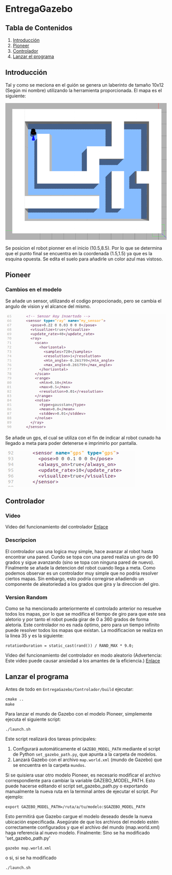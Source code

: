 # EntregaGazebo
## Tabla de Contenidos
1. [Introducción](#Introduccion)
2. [Pioneer](#Pioneer)
3. [Controlador](#Controlador)
4. [Lanzar el programa](#i4)
## Introducción <a name="Introduccion"></a>
Tal y como se meciona en el guión se genera un laberinto de tamaño 10x12 (Según mi nombre) utilizando la herramienta proporcionada. El mapa es el siguiente:

![Captura](images/mapa.png)

Se posicion el robot pionner en el inicio (10.5,8.5). Por lo que se determina que el punto final se encuentra en la coordenada (1.5,1.5) ya que es la esquina opuesta. Se edita el suelo para añadirle un color azul mas vistoso.

## Pioneer <a name="Pioneer"></a>

### Cambios en el modelo 

Se añade un sensor, utilizando el codigo propocionado, pero se cambia el angulo de vision y el alcance del mismo.  

![Captura](images/sensor_add.png)

Se añade un gps, el cual se utiliza con el fin de indicar al robot cunado ha llegado a meta para poder detenerse e imprimirlo por pantalla. 

![Captura](images/gps_add.png)

## Controlador <a name="Controlador"></a>
### Video
Video del funcionamiento del controlador
[Enlace](https://youtu.be/X8nPELdxMe0)
### Descripcion
El controlador usa una logica muy simple, hace avanzar al robot hasta encontrar una pared. Cundo se topa con una pared realiza un giro de 90 grados y sigue avanzando (sino se topa con ninguna pared de nuevo). Finalmente se añade la detencion del robot cuando llega a meta. Como podemos observar es un controlador muy simple que no podria resolver ciertos mapas. Sin embargo, esto podría corregirse añadiendo un componente de aleatoriedad a los grados que gira y la direccion del giro. 
### Version Random
Como se ha mencionado anteriormente el controlado anterior no resuelve todos los mapas, por lo que se modifica el tiempo de giro para que este sea aletorio y por tanto el robot pueda girar de 0 a 360 grados de forma aletoria. Este controlador no es nada óptimo, pero para un tiempo infinito puede resolver todos los mapas que existan. 
La modificacion se realiza en la linea 35 y es la siguiente:
<pre><code>rotationDuration = static_cast<double>(rand()) / RAND_MAX * 9.0;</code></pre>
Video del funcionamiento del controlador en modo aleatorio (Advertencia: Este video puede causar ansiedad a los amantes de la eficiencia.)
[Enlace](https://youtu.be/HKttFVv7WkM)
## Lanzar el programa <a name="i4"></a>
Antes de todo en `EntregaGazebo/Controlador/build` ejecutar:
<pre><code>cmake ..
make</code></pre>

Para lanzar el mundo de Gazebo con el modelo Pioneer, simplemente ejecuta el siguiente script:

<pre><code>./launch.sh</code></pre>

Este script realizará dos tareas principales:

1. Configurará automáticamente el `GAZEBO_MODEL_PATH` mediante el script de Python `set_gazebo_path.py`, que apunta a la carpeta de modelos.
2. Lanzará Gazebo con el archivo `map.world.xml` (mundo de Gazebo) que se encuentra en la carpeta `mundos`.

Si se quisiera usar otro modelo Pioneer, es necesario modificar el archivo correspondiente para cambiar la variable GAZEBO_MODEL_PATH. Esto puede hacerse editando el script set_gazebo_path.py o exportando manualmente la nueva ruta en la terminal antes de ejecutar el script. Por ejemplo:
<pre><code>export GAZEBO_MODEL_PATH=/ruta/a/tu/modelo:$GAZEBO_MODEL_PATH</code></pre>

Esto permitirá que Gazebo cargue el modelo deseado desde la nueva ubicación especificada. Asegúrate de que los archivos del modelo estén correctamente configurados y que el archivo del mundo (map.world.xml) haga referencia al nuevo modelo. Finalmente:
Sino se ha modificado 'set_gazebo_path.py'
<pre><code>gazebo map.world.xml</code></pre>
o si, si se ha modificado
<pre><code>./launch.sh</code></pre>

